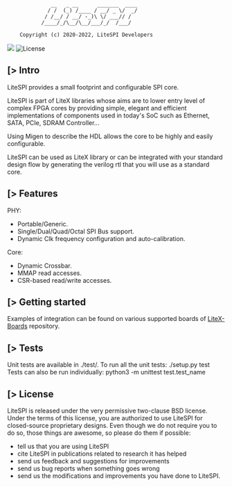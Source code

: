 ```
              __   _ __      _______  ____
             / /  (_) /____ / __/ _ \/  _/
            / /__/ / __/ -_)\ \/ ___// /
           /____/_/\__/\__/___/_/  /___/

    Copyright (c) 2020-2022, LiteSPI Developers
```
[![](https://github.com/litex-hub/litespi/workflows/ci/badge.svg)](https://github.com/litex-hub/litespi/actions) ![License](https://img.shields.io/badge/License-BSD%202--Clause-orange.svg)

[> Intro
--------
LiteSPI provides a small footprint and configurable SPI core.

LiteSPI is part of LiteX libraries whose aims are to lower entry level of
complex FPGA cores by providing simple, elegant and efficient implementations of components used in
today's SoC such as Ethernet, SATA, PCIe, SDRAM Controller...

Using Migen to describe the HDL allows the core to be highly and easily configurable.

LiteSPI can be used as LiteX library or can be integrated with your standard
design flow by generating the verilog rtl that you will use as a standard core.

[> Features
-----------
PHY:
  - Portable/Generic.
  - Single/Dual/Quad/Octal SPI Bus support.
  - Dynamic Clk frequency configuration and auto-calibration.

Core:
  - Dynamic Crossbar.
  - MMAP read accesses.
  - CSR-based read/write accesses.

[> Getting started
------------------

Examples of integration can be found on various supported boards of [LiteX-Boards](https://github.com/litex-hub/litex-boards) repository.

[> Tests
--------
Unit tests are available in ./test/.
To run all the unit tests:
  ./setup.py test
Tests can also be run individually:
  python3 -m unittest test.test_name

[> License
----------
LiteSPI is released under the very permissive two-clause BSD license. Under
the terms of this license, you are authorized to use LiteSPI for closed-source
proprietary designs.
Even though we do not require you to do so, those things are awesome, so please
do them if possible:
 - tell us that you are using LiteSPI
 - cite LiteSPI in publications related to research it has helped
 - send us feedback and suggestions for improvements
 - send us bug reports when something goes wrong
 - send us the modifications and improvements you have done to LiteSPI.